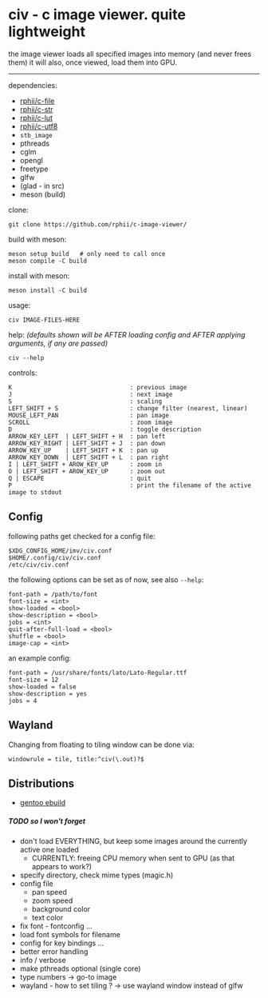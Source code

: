 # civ - c image viewer. quite lightweight

the image viewer loads all specified images into memory (and never frees them)
it will also, once viewed, load them into GPU.

---------------------------------------

dependencies:

- [rphii/c-file](https://github.com/rphii/c-file)
- [rphii/c-str](https://github.com/rphii/c-str)
- [rphii/c-lut](https://github.com/rphii/c-lut)
- [rphii/c-utf8](https://github.com/rphii/c-utf8)
- `stb_image`
- pthreads
- cglm
- opengl
- freetype
- glfw
- (glad - in src)
- meson (build)

clone:

    git clone https://github.com/rphii/c-image-viewer/

build with meson:

    meson setup build   # only need to call once
    meson compile -C build

install with meson:

    meson install -C build

usage:

    civ IMAGE-FILES-HERE

help: _(defaults shown will be AFTER loading config and AFTER applying arguments, if any are passed)_

    civ --help

controls:

    K                                 : previous image
    J                                 : next image
    S                                 : scaling
    LEFT_SHIFT + S                    : change filter (nearest, linear)
    MOUSE_LEFT_PAN                    : pan image
    SCROLL                            : zoom image
    D                                 : toggle description
    ARROW_KEY_LEFT  | LEFT_SHIFT + H  : pan left
    ARROW_KEY_RIGHT | LEFT_SHIFT + J  : pan down
    ARROW_KEY_UP    | LEFT_SHIFT + K  : pan up
    ARROW_KEY_DOWN  | LEFT_SHIFT + L  : pan right
    I | LEFT_SHIFT + AROW_KEY_UP      : zoom in
    O | LEFT_SHIFT + AROW_KEY_UP      : zoom out
    Q | ESCAPE                        : quit
    P                                 : print the filename of the active image to stdout

## Config

following paths get checked for a config file:

    $XDG_CONFIG_HOME/imv/civ.conf
    $HOME/.config/civ/civ.conf
    /etc/civ/civ.conf

the following options can be set as of now, see also `--help`:

    font-path = /path/to/font
    font-size = <int>
    show-loaded = <bool>
    show-description = <bool>
    jobs = <int>
    quit-after-full-load = <bool>
    shuffle = <bool>
    image-cap = <int>

an example config:

    font-path = /usr/share/fonts/lato/Lato-Regular.ttf
    font-size = 12
    show-loaded = false
    show-description = yes
    jobs = 4

## Wayland

Changing from floating to tiling window can be done via:

    windowrule = tile, title:^civ(\.out)?$

## Distributions

- [gentoo ebuild](https://github.com/rphii/gentoo-ebuilds/blob/main/media-gfx/civ/civ-9999.ebuild)

##### TODO so I won't forget

- don't load EVERYTHING, but keep some images around the currently active one loaded
    - CURRENTLY: freeing CPU memory when sent to GPU (as that appears to work?)
- specify directory, check mime types (magic.h)
- config file
    - pan speed
    - zoom speed
    - background color
    - text color
- fix font - fontconfig ...
- load font symbols for filename
- config for key bindings ...
- better error handling
- info / verbose
- make pthreads optional (single core)
- type numbers -> go-to image
- wayland - how to set tiling ? -> use wayland window instead of glfw

